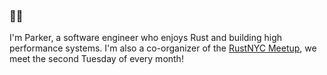 ### 🚙👋

I'm Parker, a software engineer who enjoys Rust and building high performance systems. I'm also a co-organizer of the [RustNYC Meetup](https://www.meetup.com/rust-nyc/), we meet the second Tuesday of every month!
